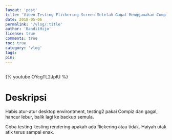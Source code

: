 ```yaml
---
layout: 'post'
title: 'Video Testing Flickering Screen Setelah Gagal Menggunakan Compiz'
date: 2018-05-06
permalink: '/vlog/:title'
author: 'BanditHijo'
license: true
comments: true
toc: true
category: 'vlog'
tags:
pin:
---
```


<div style="margin-top:30px;"></div>

{% youtube OYcgTL2JpIU %}

# Deskripsi

Habis atur-atur desktop environtment, testing2 pakai Compiz dan gagal, hancur lebur, balik lagi ke backup semula.

Coba testing-testing rendering apakah ada flickering atau tidak. Haiyah utak atik terus sampai enak.
